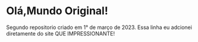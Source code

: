 # Olá,Mundo Original!
 Segundo repositorio criado em 1° de março de 2023.
 Essa linha eu adcionei diretamente do site QUE IMPRESSIONANTE!
